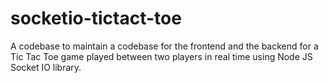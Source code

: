 # socketio-tictact-toe
A codebase to maintain a codebase for the frontend and the backend for a Tic Tac Toe game played between two players in real time using Node JS Socket IO library.
